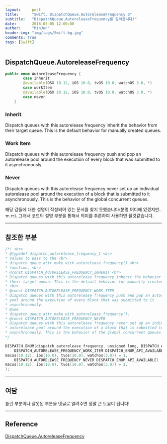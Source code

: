 ```yaml
---
layout:     post
title:      "Swift. DispatchQueue.AutoreleaseFrequency 6"
subtitle:   "DispatchQueue.AutoreleaseFrequency를 알아봅시다!"
date:       2018-05-05 12:00:00
author:     "MinJun"
header-img: "img/tags/Swift-bg.jpg"
comments: true 
tags: [Swift]
---
```


## DispatchQueue.AutoreleaseFrequency

```swift
public enum AutoreleaseFrequency {
        case inherit
        @available(OSX 10.12, iOS 10.0, tvOS 10.0, watchOS 3.0, *)
        case workItem
        @available(OSX 10.12, iOS 10.0, tvOS 10.0, watchOS 3.0, *)
        case never
    }
```
 
### Inherit

Dispatch queues with this autorelease frequency inherit the behavior from their target queue. This is the default behavior for manually created queues.

### Work Item 

Dispatch queues with this autorelease frequency push and pop an autorelease pool around the execution of every block that was submitted to it asynchronously.

### Never 

Dispatch queues with this autorelease frequency never set up an individual autorelease pool around the execution of a block that is submitted to it asynchronously. This is the behavior of the global concurrent queues.

해당 값들에 대한 설명이 작성되어 있는 문서를 찾지 못했습니다(분명 어디에 있겠지만..ㅠ.ㅠ). 그래서 코드의 설명 부분을 통해서 의미를 추론하여 사용하면 될것같습니다.

---

## 참조한 부분

```swift
/*! <br>
* @typedef dispatch_autorelease_frequency_t <br>
* Values to pass to the <br>
* dispatch_queue_attr_make_with_autorelease_frequency() <br>
* function. <br>
* @const DISPATCH_AUTORELEASE_FREQUENCY_INHERIT <br>
* Dispatch queues with this autorelease frequency inherit the behavior from <br>
* their target queue. This is the default behavior for manually created queues. <br>
* <br>
* @const DISPATCH_AUTORELEASE_FREQUENCY_WORK_ITEM
* Dispatch queues with this autorelease frequency push and pop an autorelease
* pool around the execution of every block that was submitted to it
* asynchronously.
* @see
* dispatch_queue_attr_make_with_autorelease_frequency().
* @const DISPATCH_AUTORELEASE_FREQUENCY_NEVER
* Dispatch queues with this autorelease frequency never set up an individual
* autorelease pool around the execution of a block that is submitted to it
* asynchronously. This is the behavior of the global concurrent queues.
*/

DISPATCH_ENUM(dispatch_autorelease_frequency, unsigned long, DISPATCH_AUTORELEASE_FREQUENCY_INHERIT 	DISPATCH_ENUM_API_AVAILABLE(macos(10.12), ios(10.0), tvos(10.0), watchos(3.0)) = 0,
	DISPATCH_AUTORELEASE_FREQUENCY_WORK_ITEM DISPATCH_ENUM_API_AVAILABLE(
macos(10.12), ios(10.0), tvos(10.0), watchos(3.0)) = 1,
	DISPATCH_AUTORELEASE_FREQUENCY_NEVER DISPATCH_ENUM_API_AVAILABLE(
macos(10.12), ios(10.0), tvos(10.0), watchos(3.0)) = 2,
);
```

---

## 여담

틀린 부분이나 잘못된 부분을 댓글로 알려주면 정말 큰 도움이 됩니다!

---


## Reference 

[DispatchQueue.AutoreleaseFrequency](https://developer.apple.com/documentation/dispatch/dispatchqueue.autoreleasefrequency)<br>

